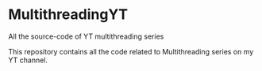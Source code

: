 # MultithreadingYT
All the source-code of YT multithreading series

This repository contains all the code related to Multithreading series on my YT channel.
